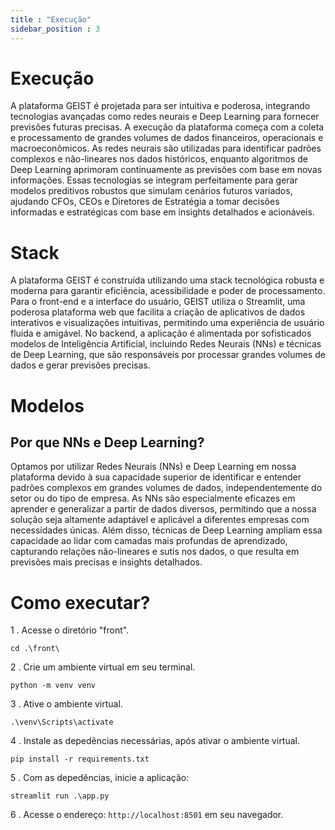 ```yaml
---
title : "Execução"
sidebar_position : 3
---
```


# Execução

A plataforma GEIST é projetada para ser intuitiva e poderosa, integrando tecnologias avançadas como redes neurais e Deep Learning para fornecer previsões futuras precisas. A execução da plataforma começa com a coleta e processamento de grandes volumes de dados financeiros, operacionais e macroeconômicos. As redes neurais são utilizadas para identificar padrões complexos e não-lineares nos dados históricos, enquanto algoritmos de Deep Learning aprimoram continuamente as previsões com base em novas informações. Essas tecnologias se integram perfeitamente para gerar modelos preditivos robustos que simulam cenários futuros variados, ajudando CFOs, CEOs e Diretores de Estratégia a tomar decisões informadas e estratégicas com base em insights detalhados e acionáveis.

# Stack

A plataforma GEIST é construída utilizando uma stack tecnológica robusta e moderna para garantir eficiência, acessibilidade e poder de processamento. Para o front-end e a interface do usuário, GEIST utiliza o Streamlit, uma poderosa plataforma web que facilita a criação de aplicativos de dados interativos e visualizações intuitivas, permitindo uma experiência de usuário fluida e amigável. No backend, a aplicação é alimentada por sofisticados modelos de Inteligência Artificial, incluindo Redes Neurais (NNs) e técnicas de Deep Learning, que são responsáveis por processar grandes volumes de dados e gerar previsões precisas.

# Modelos

## Por que NNs e Deep Learning?

Optamos por utilizar Redes Neurais (NNs) e Deep Learning em nossa plataforma devido à sua capacidade superior de identificar e entender padrões complexos em grandes volumes de dados, independentemente do setor ou do tipo de empresa. As NNs são especialmente eficazes em aprender e generalizar a partir de dados diversos, permitindo que a nossa solução seja altamente adaptável e aplicável a diferentes empresas com necessidades únicas. Além disso, técnicas de Deep Learning ampliam essa capacidade ao lidar com camadas mais profundas de aprendizado, capturando relações não-lineares e sutis nos dados, o que resulta em previsões mais precisas e insights detalhados.

# Como executar?

1 . Acesse o diretório "front".

```
cd .\front\
```

2 . Crie um ambiente virtual em seu terminal.

```
python -m venv venv
```

3 . Ative o ambiente virtual.

```
.\venv\Scripts\activate
```

4 . Instale as depedências necessárias, após ativar o ambiente virtual.

```
pip install -r requirements.txt
```

5 . Com as depedências, inicie a aplicação:

```
streamlit run .\app.py
```

6 . Acesse o endereço: ```http://localhost:8501``` em seu navegador.